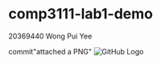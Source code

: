 # comp3111-lab1-demo

20369440
Wong Pui Yee

commit"attached a PNG"
![GitHub Logo](comp3111-lab1-demo/Capture.PNG)
        
      
